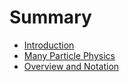 # Summary

* [Introduction](README.md)
* [Many Particle Physics](chapter1.md)
* [Overview and Notation](Prologue/overview.md)

